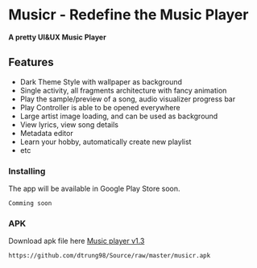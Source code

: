 # Musicr - Redefine the Music Player
**A pretty UI&UX Music Player**

## Features
* Dark Theme Style with wallpaper as background
* Single activity, all fragments architecture with fancy animation
* Play the sample/preview of a song, audio visualizer progress bar
* Play Controller is able to be opened everywhere
* Large artist image loading, and can be used as background
* View lyrics, view song details
* Metadata editor
* Learn your hobby, automatically create new playlist
* etc

### Installing
The app will be available in Google Play Store soon.
```
Comming soon
```
### APK
Download apk file here [Music player v1.3](https://github.com/dtrung98/Source/raw/master/musicr.apk)
```
https://github.com/dtrung98/Source/raw/master/musicr.apk
```
